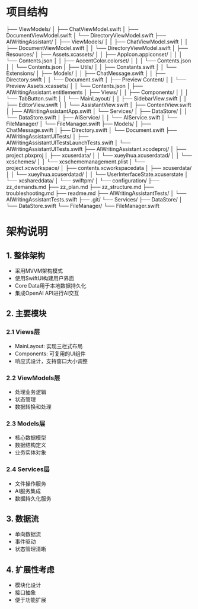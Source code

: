 # 项目结构
├── ViewModels/ 
│   ├── ChatViewModel.swift 
│   ├── DocumentViewModel.swift 
│   └── DirectoryViewModel.swift 
├── AIWritingAssistant/ 
│   ├── ViewModels/ 
│   │   ├── ChatViewModel.swift 
│   │   ├── DocumentViewModel.swift 
│   │   └── DirectoryViewModel.swift 
│   ├── Resources/ 
│   ├── Assets.xcassets/ 
│   │   ├── AppIcon.appiconset/ 
│   │   │   └── Contents.json 
│   │   ├── AccentColor.colorset/ 
│   │   │   └── Contents.json 
│   │   └── Contents.json 
│   ├── Utils/ 
│   │   ├── Constants.swift 
│   │   └── Extensions/ 
│   ├── Models/ 
│   │   ├── ChatMessage.swift 
│   │   ├── Directory.swift 
│   │   └── Document.swift 
│   ├── Preview Content/ 
│   │   └── Preview Assets.xcassets/ 
│   │       └── Contents.json 
│   ├── AIWritingAssistant.entitlements 
│   ├── Views/ 
│   │   ├── Components/ 
│   │   │   └── TabButton.swift 
│   │   └── MainLayout/ 
│   │       ├── SidebarView.swift 
│   │       ├── EditorView.swift 
│   │       └── AssistantView.swift 
│   ├── ContentView.swift 
│   ├── AIWritingAssistantApp.swift 
│   └── Services/ 
│       ├── DataStore/ 
│       │   └── DataStore.swift 
│       ├── AIService/ 
│       │   └── AIService.swift 
│       └── FileManager/ 
│           └── FileManager.swift 
├── Models/ 
│   ├── ChatMessage.swift 
│   ├── Directory.swift 
│   └── Document.swift 
├── AIWritingAssistantUITests/ 
│   ├── AIWritingAssistantUITestsLaunchTests.swift 
│   └── AIWritingAssistantUITests.swift 
├── AIWritingAssistant.xcodeproj/ 
│   ├── project.pbxproj 
│   ├── xcuserdata/ 
│   │   └── xueyihua.xcuserdatad/ 
│   │       └── xcschemes/ 
│   │           └── xcschememanagement.plist 
│   └── project.xcworkspace/ 
│       ├── contents.xcworkspacedata 
│       ├── xcuserdata/ 
│       │   └── xueyihua.xcuserdatad/ 
│       │       └── UserInterfaceState.xcuserstate 
│       └── xcshareddata/ 
│           └── swiftpm/ 
│               └── configuration/ 
├── zz_demands.md 
├── zz_plan.md 
├── zz_structure.md 
├── troubleshooting.md 
├── readme.md 
├── AIWritingAssistantTests/ 
│   └── AIWritingAssistantTests.swift 
├── .git/ 
└── Services/ 
    ├── DataStore/ 
    │   └── DataStore.swift 
    └── FileManager/ 
        └── FileManager.swift 


# 架构说明

## 1. 整体架构
- 采用MVVM架构模式
- 使用SwiftUI构建用户界面
- Core Data用于本地数据持久化
- 集成OpenAI API进行AI交互

## 2. 主要模块
### 2.1 Views层
- MainLayout: 实现三栏式布局
- Components: 可复用的UI组件
- 响应式设计，支持窗口大小调整

### 2.2 ViewModels层
- 处理业务逻辑
- 状态管理
- 数据转换和处理

### 2.3 Models层
- 核心数据模型
- 数据结构定义
- 业务实体对象

### 2.4 Services层
- 文件操作服务
- AI服务集成
- 数据持久化服务

## 3. 数据流
- 单向数据流
- 事件驱动
- 状态管理清晰

## 4. 扩展性考虑
- 模块化设计
- 接口抽象
- 便于功能扩展
